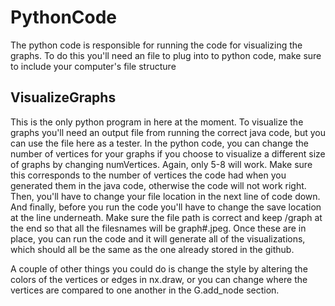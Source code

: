 # PythonCode
The python code is responsible for running the code for visualizing the graphs. To do this you'll need an file to plug into to python code, make sure to include your computer's file structure

## VisualizeGraphs
This is the only python program in here at the moment. To visualize the graphs you'll need an output file from running the correct java code, but you can use the file here as a tester. In the python code, you can change the number of vertices for your graphs if you choose to visualize a different size of graphs by changing numVertices. Again, only 5-8 will work. Make sure this corresponds to the number of vertices the code had when you generated them in the java code, otherwise the code will not work right. Then, you'll have to change your file location in the next line of code down. And finally, before you run the code you'll have to change the save location at the line underneath. Make sure the file path is correct and keep /graph at the end so that all the filesnames will be graph#.jpeg. Once these are in place, you can run the code and it will generate all of the visualizations, which should all be the same as the one already stored in the github.

A couple of other things you could do is change the style by altering the colors of the vertices or edges in nx.draw, or you can change where the vertices are compared to one another in the G.add_node section.


